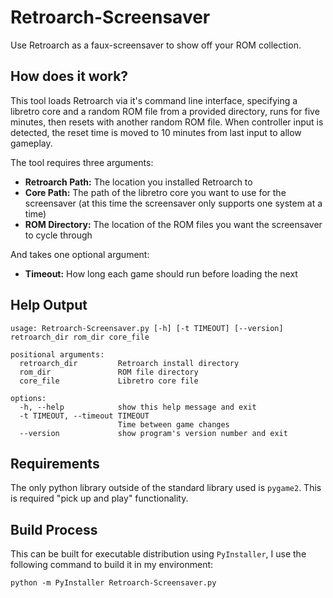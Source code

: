 # Retroarch-Screensaver

Use Retroarch as a faux-screensaver to show off your ROM collection.

## How does it work?

This tool loads Retroarch via it's command line interface, specifying a
libretro core and a random ROM file from a provided directory, runs for five
minutes, then resets with another random ROM file. When controller input is
detected, the reset time is moved to 10 minutes from last input to allow
gameplay.

The tool requires three arguments:

- **Retroarch Path:** The location you installed Retroarch to
- **Core Path:** The path of the libretro core you want to use for the
  screensaver (at this time the screensaver only supports one system at a time)
- **ROM Directory:** The location of the ROM files you want the screensaver to
  cycle through

And takes one optional argument:

- **Timeout:** How long each game should run before loading the next

## Help Output

```output
usage: Retroarch-Screensaver.py [-h] [-t TIMEOUT] [--version] retroarch_dir rom_dir core_file

positional arguments:
  retroarch_dir         Retroarch install directory
  rom_dir               ROM file directory
  core_file             Libretro core file

options:
  -h, --help            show this help message and exit
  -t TIMEOUT, --timeout TIMEOUT
                        Time between game changes
  --version             show program's version number and exit
```

## Requirements

The only python library outside of the standard library used is `pygame2`. This
is required "pick up and play" functionality.

## Build Process

This can be built for executable distribution using `PyInstaller`, I use the
following command to build it in my environment:

```shell
python -m PyInstaller Retroarch-Screensaver.py
```
